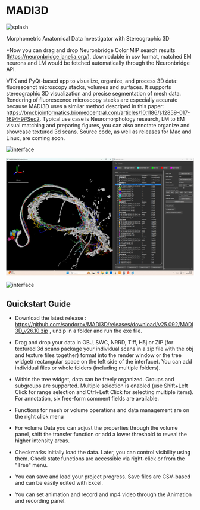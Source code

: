 # MADI3D

<img src="https://github.com/sandorbx/MADI/blob/main/Madi_splashscreen.png?raw=true"
     alt="splash"
     width="50%"/>

    
Morphometric Anatomical Data Investigator with Stereographic 3D

*Now you can drag and drop Neuronbridge Color MIP search results (https://neuronbridge.janelia.org/), downlodable in csv format, matched EM neurons and LM would be fetched automatically through the Neuronbridge API.

VTK and PyQt-based app to visualize, organize, and process 3D data: fluorescenct microscopy stacks, volumes and surfaces. It supports stereographic 3D visualization and precise segmentation of mesh data. Rendering of fluorescence microscopy stacks are especially accurate because MADI3D uses a similar method descriped in this paper: https://bmcbioinformatics.biomedcentral.com/articles/10.1186/s12859-017-1694-9#Sec2.  Typical use case is  Neuromorphology research, LM to EM visual matching and preparing figures, you can also annotate organize and showcase textured 3d scans. Source code, as well as releases for Mac and Linux, are coming soon.

![interface](https://github.com/sandorbx/MADI/blob/main/MADI3D_02.png?raw=true)

![interface](https://github.com/sandorbx/MADI/blob/main/MADI-interface.png?raw=true)

![interface](https://github.com/sandorbx/MADI/blob/main/MADI3D_03.png?raw=true)

## Quickstart Guide

- Download the latest release : https://github.com/sandorbx/MADI3D/releases/download/v25.092/MADI3D_v26.10.zip , unzip in a folder and run the exe file.

- Drag and drop your data in OBJ, SWC, NRRD, Tiff, H5j or ZIP (for textured 3d scans package your individual scans in a zip file with the obj and texture files together) format into the render window or the tree widget( rectangular space on the left side of the interface). You can add individual files or whole folders (including multiple folders).

- Within the tree widget, data can be freely organized. Groups and subgroups are supported. Multiple selection is enabled (use Shift+Left Click for range selection and Ctrl+Left Click for selecting multiple items). For annotation, six free-form comment fields are available.

- Functions for mesh or volume operations and data management are on the right click menu

- For volume Data you can adjust the properties through the volume panel, shift the transfer function or add a lower threshold to reveal the higher intensity areas.

- Checkmarks initially load the data. Later, you can control visibility using them. Check state functions are accessible via right-click or from the "Tree" menu.

- You can save and load your project progress. Save files are CSV-based and can be easily edited with Excel.
  
- You can set animation and record and mp4 video through the Animation and recording panel.
